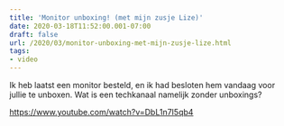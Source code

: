 ```yaml
---
title: 'Monitor unboxing! (met mijn zusje Lize)'
date: 2020-03-18T11:52:00.001-07:00
draft: false
url: /2020/03/monitor-unboxing-met-mijn-zusje-lize.html
tags: 
- video
---
```


Ik heb laatst een monitor besteld, en ik had besloten hem vandaag voor jullie te unboxen. Wat is een techkanaal namelijk zonder unboxings?

<https://www.youtube.com/watch?v=DbL1n7I5qb4>
